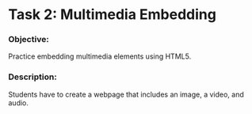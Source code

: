 # Task 2: Multimedia Embedding
### Objective: 
Practice embedding multimedia elements using HTML5.
### Description: 
Students have to create a webpage that includes an image, a video, and audio.